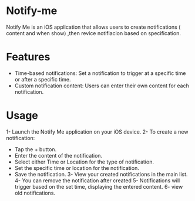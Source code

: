 # Notify-me
Notify Me is an iOS application that allows users to create notifications ( content and when show) ,then revice notifiacion based on specification.

# Features
 * Time-based notifications: Set a notification to trigger at a specific time or after a specific time.
 * Custom notification content: Users can enter their own content for each notification.

# Usage
1- Launch the Notify Me application on your iOS device.
2- To create a new notification:
  * Tap the + button.
  * Enter the content of the notification.
  * Select either Time or Location for the type of notification.
  * Set the specific time or location for the notification.
  * Save the notification.
3- View your created notifications in the main list.
4- You can remove the notification after created
5- Notifications will trigger based on the set time, displaying the entered content.
6- view old notifications.

